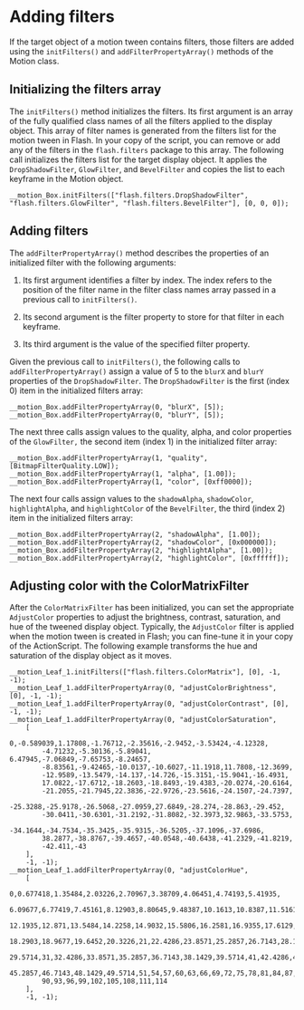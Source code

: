 # Adding filters

<div>

If the target object of a motion tween contains filters, those filters are added
using the `initFilters()` and `addFilterPropertyArray()` methods of the Motion
class.

</div>

<div>

## Initializing the filters array

<div>

<div>

The `initFilters()` method initializes the filters. Its first argument is an
array of the fully qualified class names of all the filters applied to the
display object. This array of filter names is generated from the filters list
for the motion tween in Flash. In your copy of the script, you can remove or add
any of the filters in the `flash.filters` package to this array. The following
call initializes the filters list for the target display object. It applies the
`DropShadowFilter`, `GlowFilter`, and `BevelFilter` and copies the list to each
keyframe in the Motion object.

    __motion_Box.initFilters(["flash.filters.DropShadowFilter", "flash.filters.GlowFilter", "flash.filters.BevelFilter"], [0, 0, 0]);

</div>

</div>

</div>

<div>

## Adding filters

<div>

<div>

The `addFilterPropertyArray()` method describes the properties of an initialized
filter with the following arguments:

1.  Its first argument identifies a filter by index. The index refers to the
    position of the filter name in the filter class names array passed in a
    previous call to `initFilters()`.

2.  Its second argument is the filter property to store for that filter in each
    keyframe.

3.  Its third argument is the value of the specified filter property.

</div>

<div>

Given the previous call to `initFilters()`, the following calls to
`addFilterPropertyArray()` assign a value of 5 to the `blurX` and `blurY`
properties of the `DropShadowFilter`. The `DropShadowFilter` is the first
(index 0) item in the initialized filters array:

    __motion_Box.addFilterPropertyArray(0, "blurX", [5]);
    __motion_Box.addFilterPropertyArray(0, "blurY", [5]);

The next three calls assign values to the quality, alpha, and color properties
of the `GlowFilter,` the second item (index 1) in the initialized filter array:

    __motion_Box.addFilterPropertyArray(1, "quality", [BitmapFilterQuality.LOW]);
    __motion_Box.addFilterPropertyArray(1, "alpha", [1.00]);
    __motion_Box.addFilterPropertyArray(1, "color", [0xff0000]);

The next four calls assign values to the `shadowAlpha`, `shadowColor`,
`highlightAlpha`, and `highlightColor` of the `BevelFilter`, the third (index 2)
item in the initialized filters array:

    __motion_Box.addFilterPropertyArray(2, "shadowAlpha", [1.00]);
    __motion_Box.addFilterPropertyArray(2, "shadowColor", [0x000000]);
    __motion_Box.addFilterPropertyArray(2, "highlightAlpha", [1.00]);
    __motion_Box.addFilterPropertyArray(2, "highlightColor", [0xffffff]);

</div>

</div>

</div>

<div>

## Adjusting color with the ColorMatrixFilter

<div>

After the `ColorMatrixFilter` has been initialized, you can set the appropriate
`AdjustColor` properties to adjust the brightness, contrast, saturation, and hue
of the tweened display object. Typically, the `AdjustColor` filter is applied
when the motion tween is created in Flash; you can fine-tune it in your copy of
the ActionScript. The following example transforms the hue and saturation of the
display object as it moves.

<div>

    __motion_Leaf_1.initFilters(["flash.filters.ColorMatrix"], [0], -1, -1);
    __motion_Leaf_1.addFilterPropertyArray(0, "adjustColorBrightness", [0], -1, -1);
    __motion_Leaf_1.addFilterPropertyArray(0, "adjustColorContrast", [0], -1, -1);
    __motion_Leaf_1.addFilterPropertyArray(0, "adjustColorSaturation",
        [
            0,-0.589039,1.17808,-1.76712,-2.35616,-2.9452,-3.53424,-4.12328,
            -4.71232,-5.30136,-5.89041, 6.47945,-7.06849,-7.65753,-8.24657,
            -8.83561,-9.42465,-10.0137,-10.6027,-11.1918,11.7808,-12.3699,
            -12.9589,-13.5479,-14.137,-14.726,-15.3151,-15.9041,-16.4931,
            17.0822,-17.6712,-18.2603,-18.8493,-19.4383,-20.0274,-20.6164,
            -21.2055,-21.7945,22.3836,-22.9726,-23.5616,-24.1507,-24.7397,
            -25.3288,-25.9178,-26.5068,-27.0959,27.6849,-28.274,-28.863,-29.452,
            -30.0411,-30.6301,-31.2192,-31.8082,-32.3973,32.9863,-33.5753,
            -34.1644,-34.7534,-35.3425,-35.9315,-36.5205,-37.1096,-37.6986,
            38.2877,-38.8767,-39.4657,-40.0548,-40.6438,-41.2329,-41.8219,
            -42.411,-43
        ],
        -1, -1);
    __motion_Leaf_1.addFilterPropertyArray(0, "adjustColorHue",
        [
            0,0.677418,1.35484,2.03226,2.70967,3.38709,4.06451,4.74193,5.41935,
            6.09677,6.77419,7.45161,8.12903,8.80645,9.48387,10.1613,10.8387,11.5161,
            12.1935,12.871,13.5484,14.2258,14.9032,15.5806,16.2581,16.9355,17.6129,
            18.2903,18.9677,19.6452,20.3226,21,22.4286,23.8571,25.2857,26.7143,28.1429,
            29.5714,31,32.4286,33.8571,35.2857,36.7143,38.1429,39.5714,41,42.4286,43.8571,
            45.2857,46.7143,48.1429,49.5714,51,54,57,60,63,66,69,72,75,78,81,84,87,
            90,93,96,99,102,105,108,111,114
        ],
        -1, -1);

</div>

</div>

</div>

<div>

<div>

</div>

</div>
